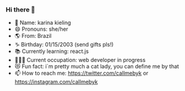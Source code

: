 ### Hi there 👋

- 🔭 Name: karina kieling
- 😄 Pronouns: she/her
- 🌎 From: Brazil
- ♑ Birthday: 01/15/2003 (send gifts pls!)
- 📚 Currently learning: react.js
- 👩🏻‍💻 Current occupation: web developer in progress
- 😻 Fun fact: i´m pretty much a cat lady, you can define me by that
- 📫 How to reach me: https://twitter.com/callmebyk or https://instagram.com/callmebyk


